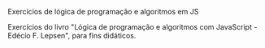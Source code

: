 Exercícios de lógica de programação e algoritmos em JS

Exercícios do livro "Lógica de programação e algoritmos com JavaScript - Edécio F. Lepsen", para fins didáticos.
